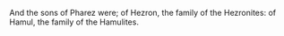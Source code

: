 And the sons of Pharez were; of Hezron, the family of the Hezronites: of Hamul, the family of the Hamulites.
